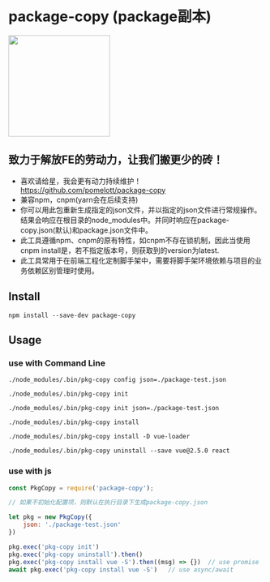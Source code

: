 # package-copy (package副本)

<img width="200" height="200" src="https://webpack.js.org/assets/icon-square-big.svg">

## 致力于解放FE的劳动力，让我们搬更少的砖！

* 喜欢请给星，我会更有动力持续维护！https://github.com/pomelott/package-copy
* 兼容npm，cnpm(yarn会在后续支持)
* 你可以用此包重新生成指定的json文件，并以指定的json文件进行常规操作。结果会响应在根目录的node_modules中。并同时响应在package-copy.json(默认)和package.json文件中。
* 此工具遵循npm、cnpm的原有特性，如cnpm不存在锁机制，因此当使用cnpm install是，若不指定版本号，则获取到的version为latest.
* 此工具常用于在前端工程化定制脚手架中，需要将脚手架环境依赖与项目的业务依赖区别管理时使用。


## Install

`npm install --save-dev package-copy`

## Usage

### use with Command Line

`./node_modules/.bin/pkg-copy config json=./package-test.json`

`./node_modules/.bin/pkg-copy init`

`./node_modules/.bin/pkg-copy init json=./package-test.json`

`./node_modules/.bin/pkg-copy install`

`./node_modules/.bin/pkg-copy install -D vue-loader`

`./node_modules/.bin/pkg-copy uninstall --save vue@2.5.0 react`


### use with js

```js
const PkgCopy = require('package-copy');

// 如果不初始化配置项，则默认在执行目录下生成package-copy.json

let pkg = new PkgCopy({
    json: './package-test.json'
})

pkg.exec('pkg-copy init')
pkg.exec('pkg-copy uninstall').then()
pkg.exec('pkg-copy install vue -S').then((msg) => {})  // use promise
await pkg.exec('pkg-copy install vue -S')   // use async/await
```
